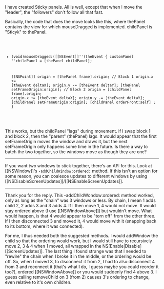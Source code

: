 I have created Sticky panels.  All is well, except that when I move the "leader", the "followers" don't follow all that fast.

Basically, the code that does the move looks like this, where thePanel contains the view for which mouseDragged is implemented.  childPanel is "Sticyk" to thePanel.
<code>
- (void)mouseDragged:([[NSEvent]]'')theEvent
{
	customPanel ''childPanel = [thePanel childPanel];
	
	[[NSPoint]] origin = [thePanel frame].origin;
// Block 1
	origin.x += [theEvent deltaX];
	origin.y -= [theEvent deltaY];
	[thePanel setFrameOrigin:origin];
// Block 2
	origin = [childPanel frame].origin;
	origin.x += [theEvent deltaX];
	origin.y -= [theEvent deltaY];
	[childPanel setFrameOrigin:origin];
	[childPanel orderFront:self] ;
}
</code>

This works, but the childPanel "lags" during movement.  If I swap block 1 and block 2, then the "parent" (thePanel) lags.  It would appear that the first setFrameOrigin moves the window and draws it, but the next setFrameOrigin only happens some time in the future.  Is there a way to batch the two together, so the windows move as though they are one?

----
If you want two windows to stick together, there's an API for this. Look at [[NSWindow]]'s <code>-addChildWindow:ordered:</code> method. If this isn't an option for some reason, you can coalesce updates to different windows by using [[NSDisableScreenUpdates]]/[[NSEnableScreenUpdates]].

----
Thank you for the reply.  This -addChildWondow:ordered: method worked, only as long as the "chain" was 3 windows or less.  By chain, I mean 1 adds child 2, 2 adds 3 and 3 adds 4.  If I then move 1, 4 would not move.  It would stay ordered above (I use [[NSWindowAbove]]) but wouldn't move.  What would happen, is that 4 would appear to be "torn off" from the other three.  If I then disconnected 3 and moved it, 4 would move with it (snapping back to its bottom, where it was connected).

For me, I thus needed both the suggested methods.  I would addWindow the child so that the ordering would work, but I would still have to recursively move 2, 3 & 4 when 1 moved, all wrapped in the NS[Enable|Disable][[ScreenUpdates]].  The last thing I found strange was that I needed to "rewire" the chain when I broke it in the middle, or the ordering would be off.  So, when I moved 3, to disconnect it from 2, I had to also disconnect 4 from 3 and reconnect it (that's what I do, I guess maybe you could reorder it too?), ordered [[NSWindowAbove]] or you would suddenly find 4 above 3.  I guess calling removeChild on 3 (from 2) causes 3's ordering to change, even relative to it's own children.